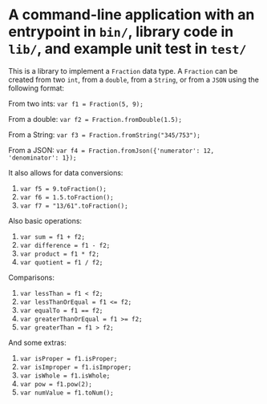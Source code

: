 # A command-line application with an entrypoint in `bin/`, library code in `lib/`, and example unit test in `test/`

This is a library to implement a `Fraction` data type. A `Fraction` can be created from two `int`, from a `double`, from a `String`, or from a `JSON` using the following format:

From two ints:
`var f1 = Fraction(5, 9);`

From a double:
`var f2 = Fraction.fromDouble(1.5);`

From a String:
`var f3 = Fraction.fromString("345/753");`

From a JSON:
`var f4 = Fraction.fromJson({'numerator': 12, 'denominator': 1});`

It also allows for data conversions:

1. `var f5 = 9.toFraction();`
2. `var f6 = 1.5.toFraction();`
3. `var f7 = "13/61".toFraction();`

Also basic operations:

1. `var sum = f1 + f2;`
2. `var difference = f1 - f2;`
3. `var product = f1 * f2;`
4. `var quotient = f1 / f2;`

Comparisons:

1. `var lessThan = f1 < f2;`
2. `var lessThanOrEqual = f1 <= f2;`
3. `var equalTo = f1 == f2;`
4. `var greaterThanOrEqual = f1 >= f2;`
5. `var greaterThan = f1 > f2;`

And some extras:

1. `var isProper = f1.isProper;`
2. `var isImproper = f1.isImproper;`
3. `var isWhole = f1.isWhole;`
4. `var pow = f1.pow(2);`
5. `var numValue = f1.toNum();`

